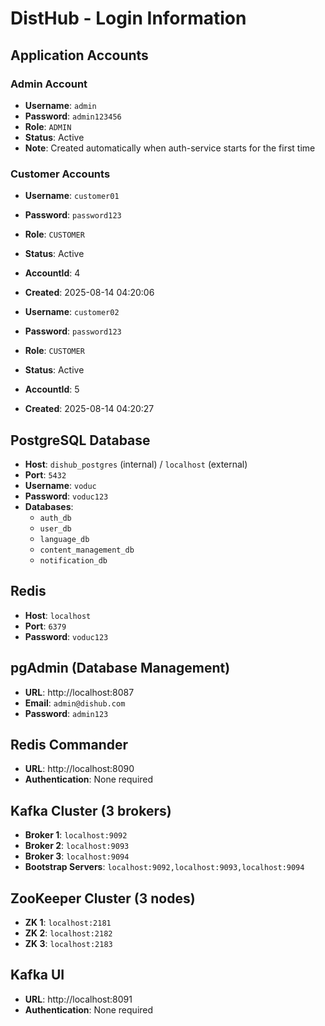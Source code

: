 # DistHub - Login Information

## Application Accounts

### Admin Account
- **Username**: `admin`
- **Password**: `admin123456`
- **Role**: `ADMIN`
- **Status**: Active
- **Note**: Created automatically when auth-service starts for the first time

### Customer Accounts
- **Username**: `customer01`
- **Password**: `password123`
- **Role**: `CUSTOMER`
- **Status**: Active
- **AccountId**: 4
- **Created**: 2025-08-14 04:20:06

- **Username**: `customer02`
- **Password**: `password123`
- **Role**: `CUSTOMER`
- **Status**: Active
- **AccountId**: 5
- **Created**: 2025-08-14 04:20:27

## PostgreSQL Database
- **Host**: `dishub_postgres` (internal) / `localhost` (external)
- **Port**: `5432`
- **Username**: `voduc`
- **Password**: `voduc123`
- **Databases**: 
  - `auth_db`
  - `user_db`
  - `language_db`
  - `content_management_db`
  - `notification_db`

## Redis
- **Host**: `localhost`
- **Port**: `6379`
- **Password**: `voduc123`

## pgAdmin (Database Management)
- **URL**: http://localhost:8087
- **Email**: `admin@dishub.com`
- **Password**: `admin123`

## Redis Commander
- **URL**: http://localhost:8090
- **Authentication**: None required

## Kafka Cluster (3 brokers)
- **Broker 1**: `localhost:9092`
- **Broker 2**: `localhost:9093`
- **Broker 3**: `localhost:9094`
- **Bootstrap Servers**: `localhost:9092,localhost:9093,localhost:9094`

## ZooKeeper Cluster (3 nodes)
- **ZK 1**: `localhost:2181`
- **ZK 2**: `localhost:2182`
- **ZK 3**: `localhost:2183`

## Kafka UI
- **URL**: http://localhost:8091
- **Authentication**: None required